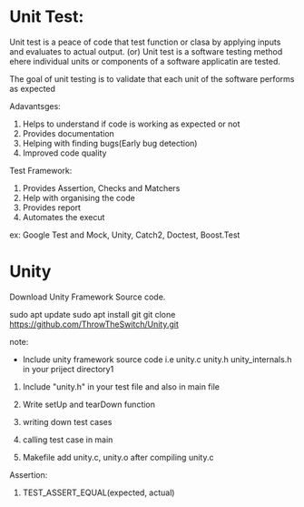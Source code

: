 # Unit Test:

Unit test is a peace of code that test function or clasa by applying inputs and evaluates to actual output.
(or)
Unit test is a software testing method ehere individual units or components of a software applicatin are tested.

The goal of unit testing is to validate that each unit of the software performs as expected

Adavantsges:
1. Helps to understand if code is working as expected or not
2. Provides documentation
3. Helping with finding bugs(Early bug detection)
4. Improved code quality

Test Framework:
1. Provides Assertion, Checks and Matchers
2. Help with organising the code
3. Provides report
4. Automates the execut

ex: Google Test and Mock, Unity, Catch2, Doctest, Boost.Test

# Unity

Download Unity Framework Source code.

sudo apt update
sudo apt install git
git clone https://github.com/ThrowTheSwitch/Unity.git

note:
- Include unity framework source code i.e unity.c unity.h unity_internals.h in your priject directory1

1. Include "unity.h" in your test file and also in main file

2. Write setUp and tearDown function

3. writing down test cases

4. calling test case in main

5. Makefile add unity.c, unity.o after compiling unity.c

Assertion:

1. TEST_ASSERT_EQUAL(expected, actual)